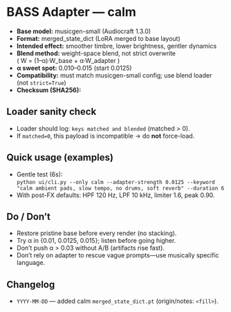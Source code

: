 # BASS Adapter — calm

- **Base model:** musicgen-small (Audiocraft 1.3.0)
- **Format:** merged_state_dict (LoRA merged to base layout)
- **Intended effect:** smoother timbre, lower brightness, gentler dynamics
- **Blend method:** weight-space blend, not strict overwrite  
  \( W = (1–α)·W_base + α·W_adapter \)
- **α sweet spot:** 0.010–0.015 (start 0.0125)
- **Compatibility:** must match musicgen-small config; use blend loader (not `strict=True`)
- **Checksum (SHA256):** 

## Loader sanity check
- Loader should log: `keys matched and blended` (matched > 0).  
- If `matched=0`, this payload is incompatible → do **not** force-load.

## Quick usage (examples)
- Gentle test (6s):  
  `python ui/cli.py --only calm --adapter-strength 0.0125 --keyword "calm ambient pads, slow tempo, no drums, soft reverb" --duration 6`
- With post-FX defaults: HPF 120 Hz, LPF 10 kHz, limiter 1.6, peak 0.90.

## Do / Don’t
- Restore pristine base before every render (no stacking).
- Try α in {0.01, 0.0125, 0.015}; listen before going higher.
- Don’t push α > 0.03 without A/B (artifacts rise fast).
- Don’t rely on adapter to rescue vague prompts—use musically specific language.

## Changelog
- `YYYY-MM-DD` — added calm `merged_state_dict.pt` (origin/notes: `<fill>`).
